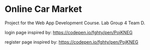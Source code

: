 # Online Car Market

Project for the Web App Development Course.
Lab Group 4 Team D.

login page inspired by: https://codepen.io/fghty/pen/PojKNEG

register page inspired by: https://codepen.io/fghty/pen/PojKNEG
